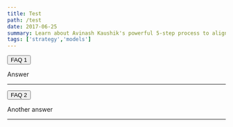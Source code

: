 ```yaml
---
title: Test
path: /test
date: 2017-06-25
summary: Learn about Avinash Kaushik's powerful 5-step process to align your business objectives with meaningful digital strategies, segments, and related KPIs.
tags: ['strategy','models']
---
```


<transition-component />
<div data-v-abdf8a92><button class="bg-green-900 hover:bg-green-800 text-white px-4 py-2 rounded" data-v-abdf8a92>
   FAQ 1
  </button><p data-v-abdf8a92 data-v-abdf8a92>Answer</p></div><hr>
  
  <transition-component />
<div data-v-abdf8a92><button class="bg-green-900 hover:bg-green-800 text-white px-4 py-2 rounded" data-v-abdf8a92>
   FAQ 2
  </button><p data-v-abdf8a92 data-v-abdf8a92>Another answer</p></div><hr>

